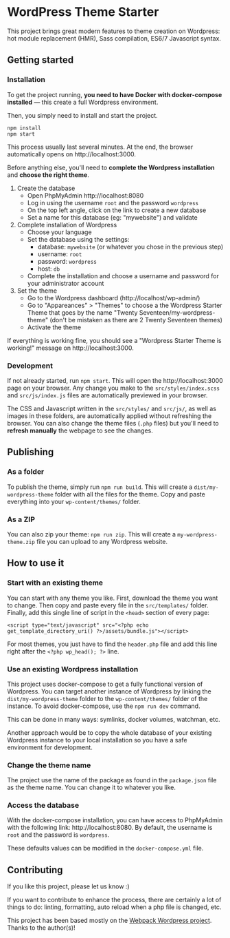 # WordPress Theme Starter

This project brings great modern features to theme creation on Wordpress: hot module replacement (HMR), Sass compilation, ES6/7 Javascript syntax.

## Getting started

### Installation

To get the project running, **you need to have Docker with docker-compose installed** — this create a full Wordpress environment.

Then, you simply need to install and start the project.

```
npm install
npm start
```

This process usually last several minutes. At the end, the browser automatically opens on http://localhost:3000.

Before anything else, you'll need to **complete the Wordpress installation** and **choose the right theme**.

1. Create the database
   - Open PhpMyAdmin http://localhost:8080
   - Log in using the username `root` and the password `wordpress`
   - On the top left angle, click on the link to create a new database
   - Set a name for this database (eg: "mywebsite") and validate
2. Complete installation of Wordpress
   - Choose your language
   - Set the database using the settings:
     - database: `mywebsite` (or whatever you chose in the previous step)
     - username: `root`
     - password: `wordpress`
     - host: `db`
   - Complete the installation and choose a username and password for your administrator account
3. Set the theme
   - Go to the Wordpress dashboard (http://localhost/wp-admin/)
   - Go to "Appareances" > "Themes" to choose a the Wordpress Starter Theme that goes by the name "Twenty Seventeen/my-wordpress-theme" (don't be mistaken as there are 2 Twenty Seventeen themes)
   - Activate the theme

If everything is working fine, you should see a "Wordpress Starter Theme is working!" message on http://localhost:3000.

### Development

If not already started, run `npm start`. This will open the http://localhost:3000 page on your browser. Any change you make to the `src/styles/index.scss` and `src/js/index.js` files are automatically previewed in your browser.

The CSS and Javascript written in the `src/styles/` and `src/js/`, as well as images in these folders, are automatically applied without refreshing the browser. You can also change the theme files (`.php` files) but you'll need to **refresh manually** the webpage to see the changes.


## Publishing

### As a folder

To publish the theme, simply run `npm run build`. This will create a `dist/my-wordpress-theme` folder with all the files for the theme. Copy and paste everything into your `wp-content/themes/` folder.

### As a ZIP

You can also zip your theme: `npm run zip`. This will create a `my-wordpress-theme.zip` file you can upload to any Wordpress website.


## How to use it

### Start with an existing theme

You can start with any theme you like. First, download the theme you want to change. Then copy and paste every file in the `src/templates/` folder. Finally, add this single line of script in the `<head>` section of every page:

```
<script type="text/javascript" src="<?php echo get_template_directory_uri() ?>/assets/bundle.js"></script>
```

For most themes, you just have to find the `header.php` file and add this line right after the `<?php wp_head(); ?>` line.

### Use an existing Wordpress installation

This project uses docker-compose to get a fully functional version of Wordpress. You can target another instance of Wordpress by linking the `dist/my-wordpress-theme` folder to the `wp-content/themes/` folder of the instance. To avoid docker-compose, use the `npm run dev` command.

This can be done in many ways: symlinks, docker volumes, watchman, etc.

Another approach would be to copy the whole database of your existing Wordpress instance to your local installation so you have a safe environment for development.

### Change the theme name

The project use the name of the package as found in the `package.json` file as the theme name. You can change it to whatever you like.

### Access the database

With the docker-compose installation, you can have access to PhpMyAdmin with the following link: http://localhost:8080. By default, the username is `root` and the password is `wordpress`.

These defaults values can be modified in the `docker-compose.yml` file.

## Contributing

If you like this project, please let us know :)

If you want to contribute to enhance the process, there are certainly a lot of things to do: linting, formatting, auto reload when a php file is changed, etc.

This project has been based mostly on the [Webpack Wordpress project](https://github.com/sloansparger/webpack-wordpress). Thanks to the author(s)!

